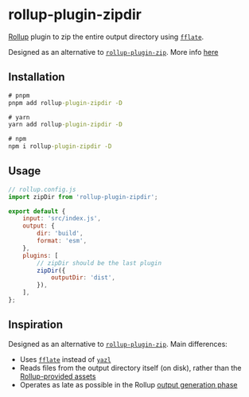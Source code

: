 # rollup-plugin-zipdir

[Rollup](https://rollupjs.org/) plugin to zip the entire output directory using [`fflate`](https://github.com/101arrowz/fflate/).

Designed as an alternative to [`rollup-plugin-zip`](https://github.com/mentaljam/rollup-plugin-zip). More info [here](#inspiration)

## Installation

```cmd
# pnpm
pnpm add rollup-plugin-zipdir -D

# yarn
yarn add rollup-plugin-zipdir -D

# npm
npm i rollup-plugin-zipdir -D
```

## Usage

```js
// rollup.config.js
import zipDir from 'rollup-plugin-zipdir';

export default {
	input: 'src/index.js',
	output: {
		dir: 'build',
		format: 'esm',
	},
	plugins: [
		// zipDir should be the last plugin
		zipDir({
			outputDir: 'dist',
		}),
	],
};
```

## Inspiration

Designed as an alternative to [`rollup-plugin-zip`](https://github.com/mentaljam/rollup-plugin-zip). Main differences:

-   Uses [`fflate`](https://github.com/101arrowz/fflate/) instead of [`yazl`](https://github.com/thejoshwolfe/yazl)
-   Reads files from the output directory itself (on disk), rather than the [Rollup-provided assets](https://rollupjs.org/guide/en/#generatebundle)
-   Operates as late as possible in the Rollup [output generation phase](https://rollupjs.org/guide/en/#output-generation-hooks)

